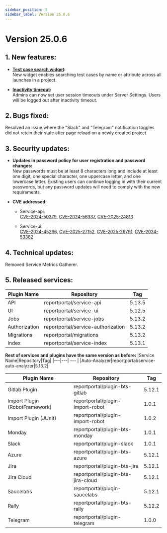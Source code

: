 ```yaml
---
sidebar_position: 5
sidebar_label: Version 25.0.6
---
```


# Version 25.0.6

## 1. **New features:**
- **[Test case search widget](/dashboards-and-widgets/TestCaseSearch):**<br />
  New widget enables searching test cases by name or attribute across all launches in a project.

- **[Inactivity timeout](/admin-panel/ServerSettings/#inactivity-timeout):**<br />
  Admins can now set user session timeouts under Server Settings. Users will be logged out after inactivity timeout.

## 2. **Bugs fixed:**
Resolved an issue where the "Slack" and "Telegram" notification toggles did not retain their state after page reload on a newly created project.

## 3. **Security updates:**
- **Updates in password policy for user registration and password changes:**<br />
  New passwords must be at least 8 characters long and include at least one digit, one special character, one uppercase letter, and one lowercase letter. Existing users can continue logging in with their current passwords, but any password updates will need to comply with the new requirements.

- **CVE addressed:**<br />

    - Service-api:<br />
      [CVE-2024-50379](https://nvd.nist.gov/vuln/detail/cve-2024-50379), [CVE-2024-56337](https://nvd.nist.gov/vuln/detail/CVE-2024-56337), [CVE-2025-24813](https://nvd.nist.gov/vuln/detail/CVE-2025-24813)

    - Service-ui:<br />
      [CVE-2024-45296](https://www.cve.org/CVERecord?id=CVE-2024-45296), [CVE-2025-27152](https://www.cve.org/CVERecord?id=CVE-2025-27152), [CVE-2025-26791](https://www.cve.org/CVERecord?id=CVE-2025-26791), [CVE-2024-53382](https://www.cve.org/CVERecord?id=CVE-2024-53382)

## 4. **Technical updates:**
Removed Service Metrics Gatherer.

## 5. **Released services:**
|Plugin Name|Repository|Tag|
|---|---| --- |
|API|reportportal/service-api|5.13.5|
|UI|reportportal/service-ui|5.12.5|
|Jobs|reportportal/service-jobs|5.13.2|
|Authorization|reportportal/service-authorization|5.13.2|
|Migrations|reportportal/migrations|5.13.2| 
|Index|reportportal/service-index|5.13.1|

**Rest of services and plugins have the same version as before:**
|Service Name|Repository|Tag|
|---|---| --- |
|Auto-Analyzer|reportportal/service-auto-analyzer|5.13.2|

|Plugin Name|Repository|Tag|
|---|---| --- |
|Gitlab Plugin|reportportal/plugin-bts-gitlab|5.12.1|
|Import Plugin (RobotFramework)|reportportal/plugin-import-robot|1.0.1|
|Import Plugin (JUnit)|reportportal/plugin-import-robot|1.0.2|
|Monday|reportportal/plugin-bts-monday|1.0.1|
|Slack|reportportal/plugin-slack|1.0.1|
|Azure|reportportal/plugin-bts-azure|5.12.1|
|Jira|reportportal/plugin-bts-jira|5.12.1|
|Jira Cloud|reportportal/plugin-bts-jira-cloud|5.12.1|
|Saucelabs|reportportal/plugin-saucelabs|5.12.1|
|Rally|reportportal/plugin-bts-rally|5.12.2||
|Telegram|reportportal/plugin-telegram|1.0.0||
